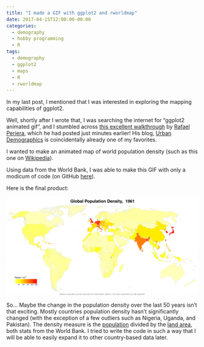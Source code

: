 ```yaml
---
title: "I made a GIF with ggplot2 and rworldmap"
date: 2017-04-15T12:00:00-00:00
categories:
  - demography
  - hobby programming
  - R
tags:
  - demography
  - ggplot2
  - maps
  - R
  - rworldmap
---
```

In my last post, I mentioned that I was interested in exploring the mapping capabilities of ggplot2.

Well, shortly after I wrote that, I was searching the internet for “ggplot2 animated gif”, and I stumbled across [this excellent walkthrough](https://urbandemographics.blogspot.com/2017/03/creating-animated-world-map-of-life.html) by [Rafael Periera](https://twitter.com/UrbanDemog), which he had posted just minutes earlier! His blog, [Urban Demographics](https://urbandemographics.blogspot.com/) is coincidentally already one of my favorites.

I wanted to make an animated map of world population density (such as this one on [Wikipedia](https://upload.wikimedia.org/wikipedia/commons/d/d0/Countries_by_Population_Density_in_2015.svg)).

Using data from the World Bank, I was able to make this GIF with only a modicum of code (on GitHub [here](https://github.com/nequals30/worldBank_population_test/blob/master/map_worldBank_population.R)).

Here is the final product:

![A GIF of Population Density](/assets/images/blogPosts/nequals30_popDens.gif)

So… Maybe the change in the population density over the last 50 years isn’t that exciting. Mostly countries population density hasn’t significantly changed (with the exception of a few outliers such as Nigeria, Uganda, and Pakistan). The density measure is the [population](https://data.worldbank.org/indicator/SP.POP.TOTL) divided by the [land area](https://data.worldbank.org/indicator/AG.LNDS.TOTL.K2), both stats from the World Bank. I tried to write the code in such a way that I will be able to easily expand it to other country-based data later.
